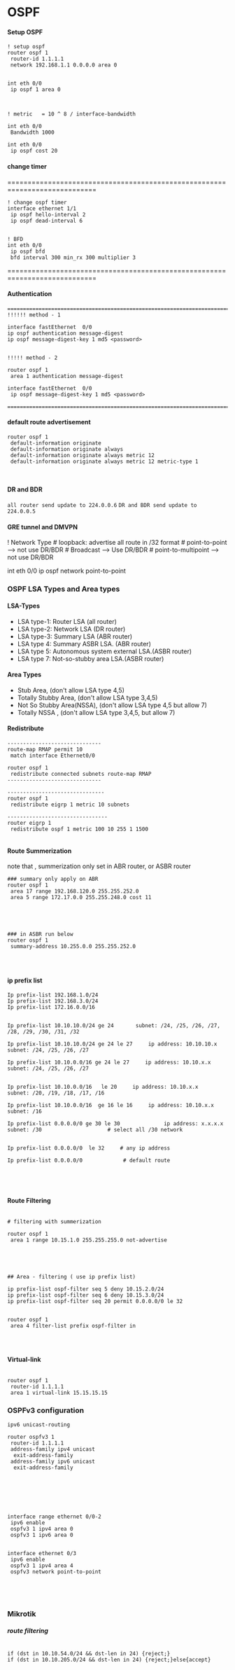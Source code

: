 # OSPF

#### Setup OSPF

```
! setup ospf 
router ospf 1
 router-id 1.1.1.1
 network 192.168.1.1 0.0.0.0 area 0


int eth 0/0
 ip ospf 1 area 0



! metric   = 10 ^ 8 / interface-bandwidth

int eth 0/0
 Bandwidth 1000

int eth 0/0
 ip ospf cost 20
```



#### change timer
============================================================================
```
! change ospf timer
interface ethernet 1/1
 ip ospf hello-interval 2
 ip ospf dead-interval 6


! BFD
int eth 0/0
 ip ospf bfd
 bfd interval 300 min_rx 300 multiplier 3
```
============================================================================





#### Authentication
```
============================================================================
!!!!!! method - 1

interface fastEthernet  0/0
ip ospf authentication message-digest
ip ospf message-digest-key 1 md5 <password>


!!!!! method - 2

router ospf 1
 area 1 authentication message-digest

interface fastEthernet  0/0
 ip ospf message-digest-key 1 md5 <password>

============================================================================
```


#### default route advertisement
```
router ospf 1
 default-information originate
 default-information originate always
 default-information originate always metric 12
 default-information originate always metric 12 metric-type 1
 


```

#### DR and BDR
`all router send update to 224.0.0.6`
`DR and BDR send update to 224.0.0.5`




#### GRE tunnel and DMVPN



! Network Type
	# loopback: advertise all route in /32 format 
	# point-to-point       --> not use DR/BDR
	# Broadcast            --> Use DR/BDR
	# point-to-multipoint  --> not use DR/BDR

int eth 0/0
 ip ospf network point-to-point



### OSPF LSA Types and Area types
#### LSA-Types
* LSA type-1: Router LSA (all router)
* LSA type-2: Network LSA (DR router)
* LSA type-3: Summary LSA (ABR router)
* LSA type 4: Summary ASBR LSA. (ABR router)
* LSA type 5: Autonomous system external LSA.(ASBR router)
* LSA type 7: Not-so-stubby area LSA.(ASBR router)


#### Area Types
* Stub Area, (don't allow LSA type 4,5)
* Totally Stubby Area, (don't allow LSA type 3,4,5)
* Not So Stubby Area(NSSA), (don't allow LSA type 4,5 but allow 7)
* Totally NSSA , (don't allow LSA type 3,4,5, but allow 7)











#### Redistribute 
```
------------------------------
route-map RMAP permit 10
 match interface Ethernet0/0

router ospf 1
 redistribute connected subnets route-map RMAP
------------------------------

-------------------------------
router ospf 1
 redistribute eigrp 1 metric 10 subnets

--------------------------------
router eigrp 1
 redistribute ospf 1 metric 100 10 255 1 1500


```


#### Route Summerization
note that , summerization only set in ABR router, or ASBR router

```
### summary only apply on ABR
router ospf 1
 area 17 range 192.168.120.0 255.255.252.0
 area 5 range 172.17.0.0 255.255.248.0 cost 11





### in ASBR run below 
router ospf 1
 summary-address 10.255.0.0 255.255.252.0




```



#### ip prefix list


```
Ip prefix-list 192.168.1.0/24
Ip prefix-list 192.168.3.0/24
Ip prefix-list 172.16.0.0/16


Ip prefix-list 10.10.10.0/24 ge 24       subnet: /24, /25, /26, /27, /28, /29, /30, /31, /32

Ip prefix-list 10.10.10.0/24 ge 24 le 27     ip address: 10.10.10.x             subnet: /24, /25, /26, /27

Ip prefix-list 10.10.0.0/16 ge 24 le 27     ip address: 10.10.x.x             subnet: /24, /25, /26, /27


Ip prefix-list 10.10.0.0/16   le 20     ip address: 10.10.x.x             subnet: /20, /19, /18, /17, /16

Ip prefix-list 10.10.0.0/16  ge 16 le 16     ip address: 10.10.x.x             subnet: /16

Ip prefix-list 0.0.0.0/0 ge 30 le 30              ip address: x.x.x.x            subnet: /30                     # select all /30 network


Ip prefix-list 0.0.0.0/0  le 32     # any ip address

Ip prefix-list 0.0.0.0/0             # default route





```



#### Route Filtering

```

# filtering with summerization

router ospf 1
 area 1 range 10.15.1.0 255.255.255.0 not-advertise





## Area - filtering ( use ip prefix list)

ip prefix-list ospf-filter seq 5 deny 10.15.2.0/24
ip prefix-list ospf-filter seq 6 deny 10.15.3.0/24
ip prefix-list ospf-filter seq 20 permit 0.0.0.0/0 le 32


router ospf 1
 area 4 filter-list prefix ospf-filter in




```


#### Virtual-link

```

router ospf 1
 router-id 1.1.1.1
 area 1 virtual-link 15.15.15.15

```





### OSPFv3 configuration

```
ipv6 unicast-routing

router ospfv3 1
 router-id 1.1.1.1
 address-family ipv4 unicast
  exit-address-family
 address-family ipv6 unicast
  exit-address-family
 
 





interface range ethernet 0/0-2
 ipv6 enable
 ospfv3 1 ipv4 area 0
 ospfv3 1 ipv6 area 0
 

interface ethernet 0/3
 ipv6 enable
 ospfv3 1 ipv4 area 4
 ospfv3 network point-to-point
 




```


### Mikrotik
##### route filtering

```

if (dst in 10.10.54.0/24 && dst-len in 24) {reject;}
if (dst in 10.10.205.0/24 && dst-len in 24) {reject;}else{accept}




```